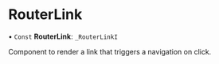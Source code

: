 # RouterLink

• `Const` **RouterLink**: `_RouterLinkI`

Component to render a link that triggers a navigation on click.
